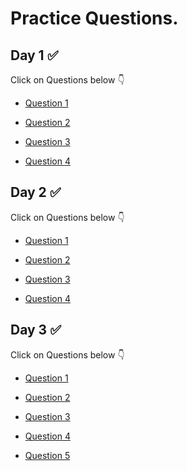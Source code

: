 # Practice Questions.

## Day 1 :white_check_mark:

Click on Questions below :point_down:

- [Question 1](https://www.codechef.com/problems/FLOW007)

- [Question 2](https://www.codechef.com/problems/TLG)

- [Question 3](https://www.codechef.com/problems/FLOW016)

- [Question 4](https://www.codechef.com/problems/MUFFINS3)

## Day 2 :white_check_mark:


Click on Questions below :point_down:


- [Question 1](https://codeforces.com/problemset/problem/4/A)

- [Question 2](https://codeforces.com/problemset/problem/71/A)

- [Question 3](https://codeforces.com/problemset/problem/118/A)

- [Question 4](https://codeforces.com/problemset/problem/112/A)


## Day 3 :white_check_mark:


Click on Questions below :point_down:


- [Question 1](https://codeforces.com/problemset/problem/266/B)

- [Question 2](https://codeforces.com/problemset/problem/339/B)

- [Question 3](https://codeforces.com/problemset/problem/230/B)

- [Question 4](https://codeforces.com/problemset/problem/122/B)

- [Question 5](https://codeforces.com/problemset/problem/365/B)
